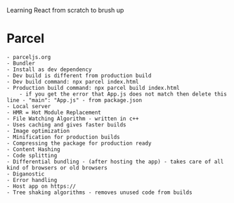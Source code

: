 Learning React from scratch to brush up 

# Parcel
    - parceljs.org
    - Bundler
    - Install as dev dependency
    - Dev build is different from production build
    - Dev build command: npx parcel index.html
    - Production build command: npx parcel build index.html
        - if you get the error that App.js does not match then delete this line - "main": "App.js" - from package.json
    - Local server
    - HMR = Hot Module Replacement
    - File Watching Algorithm - written in c++
    - Uses caching and gives faster builds
    - Image optimization
    - Minification for production builds
    - Compressing the package for production ready
    - Content Hashing
    - Code splitting
    - Differential bundling - (after hosting the app) - takes care of all kind of browsers or old browsers
    - Diganostic
    - Error handling
    - Host app on https://
    - Tree shaking algorithms - removes unused code from builds


